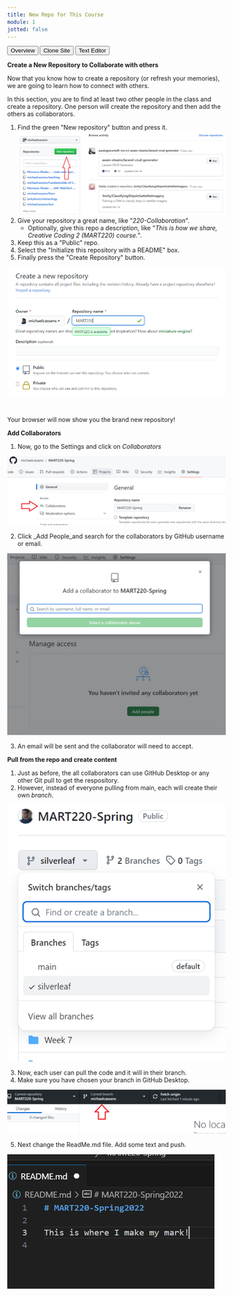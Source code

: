 ```yaml
---
title: New Repo for This Course
module: 1
jotted: false
---
```


<div class="tab">
    <button class="tablinks active" onclick="openTab(event, 'Overview')">Overview</button>
    <button class="tablinks" onclick="openTab(event, 'Clone')">Clone Site</button>
    <button class="tablinks" onclick="openTab(event, 'TextEditor')">Text Editor</button>
   
</div>

<div id="Overview" class="tabcontent" style="display:block" markdown="1">

**Create a New Repository to Collaborate with others**

Now that you know how to create a repository (or refresh your memories), we are going to learn how to connect with others.

In this section, you are to find at least two other people in the class and create a repository. One person will create the repository and then add the others as collaborators.

1. Find the green "New repository" button and press it.
![new repo button on guthub.com](../imgs/Screen5.png)
4. Give your repository a great name, like "_220-Collaboration_".
    - Optionally, give this repo a description, like "_This is how we share, Creative Coding 2 (MART220) course._".
5. Keep this as a "Public" repo.
6. Select the "Initialize this repository with a README" box.
7. Finally press the "Create Repository" button.

![Create repo window](../imgs/Screen6.png)


<br />

Your browser will now show you the brand new repository!
</div>
<div id="Clone" class="tabcontent" markdown="1">

**Add Collaborators**

1. Now, go to the Settings and click on _Collaborators_

![Click Collaborators](../imgs/Collaborators.png)

2. Click _Add People_and search for the collaborators by GitHub username or email.

![Click Collaborators](../imgs/AddPeople.png)

3. An email will be sent and the collaborator will need to accept.

**Pull from the repo and create content**

1. Just as before, the all collaborators can use GitHub Desktop or any other Git pull to get the respository.
2. However, instead of everyone pulling from main, each will create their own _branch_.

![Click Collaborators](../imgs/CreateBranch.png)

3. Now, each user can pull the code and it will in their branch.
4. Make sure you have chosen your branch in GitHub Desktop.

![Click Collaborators](../imgs/Branch.png)

5. Next change the ReadMe.md file.  Add some text and push.

![Click Collaborators](../imgs/Changes.png)



</div>